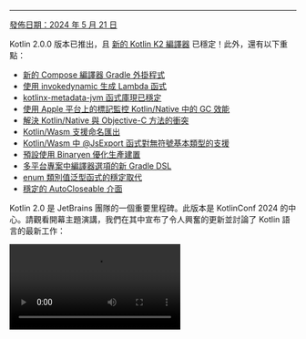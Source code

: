 ---
[//]: # (title: Kotlin 2.0.0 有哪些新功能)

[發佈日期：2024 年 5 月 21 日](releases.md#release-details)

Kotlin 2.0.0 版本已推出，且 [新的 Kotlin K2 編譯器](#kotlin-k2-compiler) 已穩定！此外，還有以下重點：

*   [新的 Compose 編譯器 Gradle 外掛程式](#new-compose-compiler-gradle-plugin)
*   [使用 invokedynamic 生成 Lambda 函式](#generation-of-lambda-functions-using-invokedynamic)
*   [kotlinx-metadata-jvm 函式庫現已穩定](#the-kotlinx-metadata-jvm-library-is-stable)
*   [使用 Apple 平台上的標記監控 Kotlin/Native 中的 GC 效能](#monitoring-gc-performance-with-signposts-on-apple-platforms)
*   [解決 Kotlin/Native 與 Objective-C 方法的衝突](#resolving-conflicts-with-objective-c-methods)
*   [Kotlin/Wasm 支援命名匯出](#support-for-named-export)
*   [Kotlin/Wasm 中 @JsExport 函式對無符號基本類型的支援](#support-for-unsigned-primitive-types-in-functions-with-jsexport)
*   [預設使用 Binaryen 優化生產建置](#optimized-production-builds-by-default-using-binaryen)
*   [多平台專案中編譯器選項的新 Gradle DSL](#new-gradle-dsl-for-compiler-options-in-multiplatform-projects)
*   [enum 類別值泛型函式的穩定取代](#stable-replacement-of-the-enum-class-values-generic-function)
*   [穩定的 AutoCloseable 介面](#stable-autocloseable-interface)

Kotlin 2.0 是 JetBrains 團隊的一個重要里程碑。此版本是 KotlinConf 2024 的中心。請觀看開幕主題演講，我們在其中宣布了令人興奮的更新並討論了 Kotlin 語言的最新工作：

<video src="https://www.youtube.com/v/Ar73Axsz2YA" title="KotlinConf'24 - Keynote"/>

## IDE 支援

支援 Kotlin 2.0.0 的 Kotlin 外掛程式已捆綁在最新的 IntelliJ IDEA 和 Android Studio 中。
您不需要更新 IDE 中的 Kotlin 外掛程式。
您只需在建置指令碼中將 [Kotlin 版本更改](releases.md#update-to-a-new-kotlin-version) 為 Kotlin 2.0.0 即可。

*   有關 IntelliJ IDEA 對 Kotlin K2 編譯器支援的詳細資訊，請參閱 [IDE 支援](#support-in-ides)。
*   有關 IntelliJ IDEA 對 Kotlin 支援的更多詳細資訊，請參閱 [Kotlin 版本](releases.md#ide-support)。

## Kotlin K2 編譯器

K2 編譯器之路漫長，但現在 JetBrains 團隊終於準備好宣布其穩定性。
在 Kotlin 2.0.0 中，新的 Kotlin K2 編譯器預設啟用，並且對於所有目標平台（JVM、Native、Wasm 和 JS）都已 [穩定](components-stability.md)。新的編譯器帶來了主要的效能改進，加速了新語言功能的開發，統一了 Kotlin 支援的所有平台，並為多平台專案提供了更好的架構。

JetBrains 團隊透過成功編譯來自選定使用者和內部專案的 1000 萬行程式碼，確保了新編譯器的品質。18,000 名開發人員參與了穩定化過程，在總計 80,000 個專案中測試了新的 K2 編譯器，並報告了他們發現的任何問題。

為了讓遷移到新編譯器的過程盡可能順暢，我們建立了 [K2 編譯器遷移指南](k2-compiler-migration-guide.md)。
本指南解釋了編譯器的許多優點，強調了您可能會遇到的任何變更，並描述了在必要時如何回溯到舊版本。

在 [部落格文章](https://blog.jetbrains.com/kotlin/2024/04/k2-compiler-performance-benchmarks-and-how-to-measure-them-on-your-projects/) 中，
我們探討了 K2 編譯器在不同專案中的效能。如果您想了解 K2 編譯器的實際效能數據，並找到如何從您自己的專案中收集效能基準測試的說明，請查看該文章。

您還可以觀看 KotlinConf 2024 的這場演講，其中首席語言設計師 Michail Zarečenskij 討論了 Kotlin 和 K2 編譯器中的功能演進：

<video src="https://www.youtube.com/v/tAGJ5zJXJ7w" title="Kotlin Language Features in 2.0 and Beyond"/>

### 當前 K2 編譯器限制

在您的 Gradle 專案中啟用 K2 會帶來某些限制，這些限制可能會影響在以下情況中使用 Gradle 8.3 以下版本的專案：

*   編譯來自 `buildSrc` 的原始碼。
*   編譯包含建置中的 Gradle 外掛程式。
*   如果其他 Gradle 外掛程式在 Gradle 8.3 以下版本的專案中使用，則編譯它們。
*   建置 Gradle 外掛程式依賴項。

如果您遇到上述任何問題，可以採取以下步驟來解決：

*   為 `buildSrc`、任何 Gradle 外掛程式及其依賴項設定語言版本：

    ```kotlin
    kotlin {
        compilerOptions {
            languageVersion.set(org.jetbrains.kotlin.gradle.dsl.KotlinVersion.KOTLIN_1_9)
            apiVersion.set(org.jetbrains.kotlin.gradle.dsl.KotlinVersion.KOTLIN_1_9)
        }
    }
    ```

    > 如果您為特定任務配置語言和 API 版本，這些值將覆寫 `compilerOptions` 擴充設定的值。在這種情況下，語言和 API 版本不應高於 1.9。
    >
    {style="note"}

*   將專案中的 Gradle 版本更新到 8.3 或更高版本。

### 智慧型轉型改進

Kotlin 編譯器可以在特定情況下自動將物件轉型為某種類型，省去了您明確轉型的麻煩。這稱為 [智慧型轉型](typecasts.md#smart-casts)。
Kotlin K2 編譯器現在在比以前更多的場景中執行智慧型轉型。

在 Kotlin 2.0.0 中，我們在以下領域對智慧型轉型進行了改進：

*   [區域變數和更多範圍](#local-variables-and-further-scopes)
*   [使用邏輯 `or` 運算子進行類型檢查](#type-checks-with-logical-or-operator)
*   [內聯函式](#inline-functions)
*   [具函式類型的屬性](#properties-with-function-types)
*   [例外處理](#exception-handling)
*   [遞增和遞減運算子](#increment-and-decrement-operators)

#### 區域變數和更多範圍

以前，如果變數在 `if` 條件中被評估為非 `null`，則該變數將進行智慧型轉型。
有關此變數的資訊將在 `if` 區塊的範圍內進一步共享。

但是，如果您在 `if` 條件 **之外** 宣告變數，則 `if` 條件中將沒有有關該變數的資訊，因此無法進行智慧型轉型。這種行為也出現在 `when` 表達式和 `while` 迴圈中。

從 Kotlin 2.0.0 開始，如果您在使用 `if`、`when` 或 `while` 條件之前宣告變數，那麼編譯器收集到的任何有關該變數的資訊都將在相應的區塊中可用於智慧型轉型。

當您想將布林條件提取到變數中時，這會很有用。然後，您可以為變數賦予有意義的名稱，這將提高您的程式碼可讀性，並使其在程式碼中可以重複使用。例如：

```kotlin
class Cat {
    fun purr() {
        println("Purr purr")
    }
}

fun petAnimal(animal: Any) {
    val isCat = animal is Cat
    if (isCat) {
        // 在 Kotlin 2.0.0 中，編譯器可以存取
        // 有關 isCat 的資訊，因此它知道
        // animal 已智慧型轉型為 Cat 類型。
        // 因此，可以呼叫 purr() 函式。
        // 在 Kotlin 1.9.20 中，編譯器不知道
        // 智慧型轉型，因此呼叫 purr()
        // 函式會觸發錯誤。
        animal.purr()
    }
}

fun main() {
    val kitty = Cat()
    petAnimal(kitty)
    // Purr purr
}
```
{kotlin-runnable="true" kotlin-min-compiler-version="2.0" id="kotlin-smart-casts-k2-local-variables" validate="false"}

#### 使用邏輯或運算子進行類型檢查

在 Kotlin 2.0.0 中，如果您將物件的類型檢查與 `or` 運算子 (`||`) 結合使用，則會智慧型轉型為它們最接近的共同超類型。在此變更之前，智慧型轉型始終會轉型為 `Any` 類型。

在這種情況下，您仍然必須在之後手動檢查物件類型，才能存取其任何屬性或呼叫其函式。例如：

```kotlin
interface Status {
    fun signal() {}
}

interface Ok : Status
interface Postponed : Status
interface Declined : Status

fun signalCheck(signalStatus: Any) {
    if (signalStatus is Postponed || signalStatus is Declined) {
        // signalStatus 被智慧型轉型為共同超類型 Status
        signalStatus.signal()
        // 在 Kotlin 2.0.0 之前，signalStatus 被智慧型轉型
        // 為 Any 類型，因此呼叫 signal() 函式會觸發
        // 未解析的引用錯誤。signal() 函式只能在
        // 另一個類型檢查後成功呼叫：

        // check(signalStatus is Status)
        // signalStatus.signal()
    }
}
```

> 共同超類型是聯集類型（[Union types](https://en.wikipedia.org/wiki/Union_type)）的 **近似值**。Kotlin 不支援聯集類型。
>
{style="note"}

#### 內聯函式

在 Kotlin 2.0.0 中，K2 編譯器對內聯函式的處理方式有所不同，
使其能夠結合其他編譯器分析來判斷智慧型轉型是否安全。

具體來說，內聯函式現在被視為具有隱式 [`callsInPlace`](https://kotlinlang.org/api/latest/jvm/stdlib/kotlin.contracts/-contract-builder/calls-in-place.html)
契約。這表示傳遞給內聯函式的任何 Lambda 函式都會在原地呼叫。由於 Lambda 函式在原地呼叫，編譯器知道 Lambda 函式不會洩漏其函式主體中包含的任何變數的引用。

編譯器將此知識與其他編譯器分析結合使用，以決定智慧型轉型任何捕獲的變數是否安全。例如：

```kotlin
interface Processor {
    fun process()
}

inline fun inlineAction(f: () -> Unit) = f()

fun nextProcessor(): Processor? = null

fun runProcessor(): Processor? {
    var processor: Processor? = null
    inlineAction {
        // 在 Kotlin 2.0.0 中，編譯器知道 processor
        // 是一個區域變數，inlineAction() 是一個內聯函式，因此
        // processor 的引用不會被洩漏。因此，智慧型轉型
        // processor 是安全的。

        // 如果 processor 不為 null，則 processor 會被智慧型轉型
        if (processor != null) {
            // 編譯器知道 processor 不為 null，因此不需要安全呼叫
            processor.process()

            // 在 Kotlin 1.9.20 中，您必須執行安全呼叫：
            // processor?.process()
        }

        processor = nextProcessor()
    }

    return processor
}
```

#### 具函式類型的屬性

在舊版 Kotlin 中，存在一個錯誤，導致具函式類型的類別屬性無法進行智慧型轉型。
我們已在 Kotlin 2.0.0 和 K2 編譯器中修復了此行為。例如：

```kotlin
class Holder(val provider: (() -> Unit)?) {
    fun process() {
        // 在 Kotlin 2.0.0 中，如果 provider 不為 null，則
        // provider 會進行智慧型轉型
        if (provider != null) {
            // 編譯器知道 provider 不為 null
            provider()

            // 在 1.9.20 中，編譯器不知道 provider 不為
            // null，因此它會觸發錯誤：
            // Reference has a nullable type '(() -> Unit)?', use explicit '?.invoke()' to make a function-like call instead
        }
    }
}
```

此變更也適用於您重載 `invoke` 運算子的情況。例如：

```kotlin
interface Provider {
    operator fun invoke()
}

interface Processor : () -> String

class Holder(val provider: Provider?, val processor: Processor?) {
    fun process() {
        if (provider != null) {
            provider()
            // 在 1.9.20 中，編譯器會觸發錯誤：
            // Reference has a nullable type 'Provider?' use explicit '?.invoke()' to make a function-like call instead
        }
    }
}
```

#### 例外處理

在 Kotlin 2.0.0 中，我們改進了例外處理，以便智慧型轉型資訊可以傳遞給 `catch`
和 `finally` 區塊。此變更使您的程式碼更安全，因為編譯器會追蹤您的物件是否為可空類型。例如：

```kotlin
//sampleStart
fun testString() {
    var stringInput: String? = null
    // stringInput 被智慧型轉型為 String 類型
    stringInput = ""
    try {
        // 編譯器知道 stringInput 不為 null
        println(stringInput.length)
        // 0

        // 編譯器拒絕了 stringInput 之前的智慧型轉型資訊。
        // 現在 stringInput 的類型為 String?。
        stringInput = null

        // 觸發例外
        if (2 > 1) throw Exception()
        stringInput = ""
    } catch (exception: Exception) {
        // 在 Kotlin 2.0.0 中，編譯器知道 stringInput
        // 可以為 null，因此 stringInput 保持可空。
        println(stringInput?.length)
        // null

        // 在 Kotlin 1.9.20 中，編譯器說不需要安全呼叫，
        // 但這是不正確的。
    }
}

//sampleEnd
fun main() {
    testString()
}
```
{kotlin-runnable="true" kotlin-min-compiler-version="2.0" id="kotlin-smart-casts-k2-exception-handling"}

#### 遞增和遞減運算子

在 Kotlin 2.0.0 之前，編譯器不了解物件類型在使用遞增或遞減運算子後可能會改變。由於編譯器無法準確追蹤物件類型，您的程式碼可能導致未解析的引用錯誤。在 Kotlin 2.0.0 中，此問題已解決：

```kotlin
interface Rho {
    operator fun inc(): Sigma = TODO()
}

interface Sigma : Rho {
    fun sigma() = Unit
}

interface Tau {
    fun tau() = Unit
}

fun main(input: Rho) {
    var unknownObject: Rho = input

    // 檢查 unknownObject 是否繼承自 Tau 介面
    // 注意，unknownObject 可能同時繼承自 Rho 和 Tau 介面。
    if (unknownObject is Tau) {

        // 使用來自 Rho 介面的重載 inc() 運算子。
        // 在 Kotlin 2.0.0 中，unknownObject 的類型被智慧型轉型為
        // Sigma。
        ++unknownObject

        // 在 Kotlin 2.0.0 中，編譯器知道 unknownObject 的類型是
        // Sigma，因此 sigma() 函式可以成功呼叫。
        unknownObject.sigma()

        // 在 Kotlin 1.9.20 中，inc() 被呼叫時編譯器不會執行智慧型轉型，
        // 因此編譯器仍然認為 unknownObject 的類型是 Tau。
        // 呼叫 sigma() 函式會拋出編譯時錯誤。

        // 在 Kotlin 2.0.0 中，編譯器知道 unknownObject 的類型是
        // Sigma，因此呼叫 tau() 函式會拋出編譯時錯誤。
        unknownObject.tau()
        // Unresolved reference 'tau'

        // 在 Kotlin 1.9.20 中，由於編譯器錯誤地認為
        // unknownObject 的類型是 Tau，tau() 函式可以被呼叫，
        // 但會拋出 ClassCastException。
    }
}
```
{kotlin-runnable="true" kotlin-min-compiler-version="2.0" id="kotlin-smart-casts-k2-increment-decrement-operators" validate="false"}

### Kotlin 多平台改進

在 Kotlin 2.0.0 中，我們在 K2 編譯器中對 Kotlin 多平台進行了以下改進：

*   [編譯期間共同和平台原始碼的分離](#separation-of-common-and-platform-sources-during-compilation)
*   [期望和實際宣告的不同可見性級別](#different-visibility-levels-of-expected-and-actual-declarations)

#### 編譯期間共同和平台原始碼的分離

以前，Kotlin 編譯器的設計使其無法在編譯時將共同原始碼集和平台原始碼集分離。因此，共同程式碼可以存取平台程式碼，這導致了平台之間的行為差異。此外，一些編譯器設定和來自共同程式碼的依賴項過去會洩漏到平台程式碼中。

在 Kotlin 2.0.0 中，我們在新的 Kotlin K2 編譯器實作中重新設計了編譯方案，以確保共同原始碼集和平台原始碼集之間嚴格分離。當您使用 [期望和實際函式](https://www.jetbrains.com/help/kotlin-multiplatform-dev/multiplatform-expect-actual.html#expected-and-actual-functions) 時，此變更最為顯著。以前，在您的共同程式碼中呼叫函式可能會解析為平台程式碼中的函式。例如：

<table>
   <tr>
       <td>共同程式碼</td>
       <td>平台程式碼</td>
   </tr>
   <tr>
<td>

```kotlin
fun foo(x: Any) = println("common foo")

fun exampleFunction() {
    foo(42)
}
```

</td>
<td>

```kotlin
// JVM
fun foo(x: Int) = println("platform foo")

// JavaScript
// JavaScript 平台沒有 foo() 函式重載
```

</td>
</tr>
</table>

在此範例中，共同程式碼的行為因其運行的平台而異：

*   在 JVM 平台，在共同程式碼中呼叫 `foo()` 函式會導致平台程式碼中的 `foo()` 函式被呼叫為 `platform foo`。
*   在 JavaScript 平台，在共同程式碼中呼叫 `foo()` 函式會導致共同程式碼中的 `foo()` 函式被呼叫為 `common foo`，因為平台程式碼中沒有此類函式可用。

在 Kotlin 2.0.0 中，共同程式碼無法存取平台程式碼，因此兩個平台都成功將 `foo()` 函式解析為共同程式碼中的 `foo()` 函式：`common foo`。

除了提高跨平台行為的一致性之外，我們還努力修復了 IntelliJ IDEA 或 Android Studio 與編譯器之間行為衝突的情況。例如，當您使用 [期望和實際類別](https://www.jetbrains.com/help/kotlin-multiplatform-dev/multiplatform-expect-actual.html#expected-and-actual-classes) 時，會發生以下情況：

<table>
   <tr>
       <td>共同程式碼</td>
       <td>平台程式碼</td>
   </tr>
   <tr>
<td>

```kotlin
expect class Identity {
    fun confirmIdentity(): String
}

fun common() {
    // 2.0.0 之前，
    // 它會觸發僅限 IDE 的錯誤
    Identity().confirmIdentity()
    // RESOLUTION_TO_CLASSIFIER : Expected class
    // Identity has no default constructor.
}
```

</td>
<td>

```kotlin
actual class Identity {
    actual fun confirmIdentity() = "expect class fun: jvm"
}
```

</td>
</tr>
</table>

在此範例中，期望類別 `Identity` 沒有預設建構子，因此無法在共同程式碼中成功呼叫。
以前，錯誤只由 IDE 報告，但程式碼在 JVM 上仍然成功編譯。然而，現在編譯器正確地報告了錯誤：

```none
Expected class 'expect class Identity : Any' does not have default constructor
```

##### 何時解析行為不變

我們仍在遷移到新的編譯方案，因此當您呼叫不在相同原始碼集內的函式時，解析行為仍然相同。您主要會在共同程式碼中使用多平台函式庫的重載時注意到此差異。

假設您有一個函式庫，它有兩個 `whichFun()` 函式，具有不同的簽名：

```kotlin
// 範例函式庫

// MODULE: common
fun whichFun(x: Any) = println("common function")

// MODULE: JVM
fun whichFun(x: Int) = println("platform function")
```

如果您在共同程式碼中呼叫 `whichFun()` 函式，則會解析函式庫中具有最相關引數類型的函式：

```kotlin
// 使用 JVM 目標的範例函式庫的專案

// MODULE: common
fun main() {
    whichFun(2)
    // platform function
}
```

相比之下，如果您在相同原始碼集中宣告 `whichFun()` 的重載，則會解析共同程式碼中的函式，因為您的程式碼無法存取平台特定版本：

```kotlin
// 未使用範例函式庫

// MODULE: common
fun whichFun(x: Any) = println("common function")

fun main() {
    whichFun(2)
    // common function
}

// MODULE: JVM
fun whichFun(x: Int) = println("platform function")
```

與多平台函式庫類似，由於 `commonTest` 模組位於單獨的原始碼集，它仍然可以存取平台特定程式碼。因此，`commonTest` 模組中函式呼叫的解析表現出與舊編譯方案相同的行為。

將來，這些剩餘的案例將與新的編譯方案更加一致。

#### 期望和實際宣告的不同可見性級別

在 Kotlin 2.0.0 之前，如果您在 Kotlin 多平台專案中使用 [期望和實際宣告](https://www.jetbrains.com/help/kotlin-multiplatform-dev/multiplatform-expect-actual.html)，它們必須具有相同的 [可見性級別](visibility-modifiers.md)。
Kotlin 2.0.0 現在也支援不同的可見性級別，但 **僅限於** 實際宣告比期望宣告 _更寬鬆_ 的情況。例如：

```kotlin
expect internal class Attribute // 可見性為 internal
actual class Attribute          // 可見性預設為 public，
                                // 這更寬鬆
```

同樣，如果您在實際宣告中使用 [類型別名](type-aliases.md)，則 **基礎類型** 的可見性應與期望宣告相同或更寬鬆。例如：

```kotlin
expect internal class Attribute                 // 可見性為 internal
internal actual typealias Attribute = Expanded

class Expanded                                  // 可見性預設為 public，
                                                // 這更寬鬆
```

### 編譯器外掛程式支援

目前，Kotlin K2 編譯器支援以下 Kotlin 編譯器外掛程式：

*   [`all-open`](all-open-plugin.md)
*   [AtomicFU](https://github.com/Kotlin/kotlinx-atomicfu)
*   [`jvm-abi-gen`](https://github.com/JetBrains/kotlin/tree/master/plugins/jvm-abi-gen)
*   [`js-plain-objects`](https://github.com/JetBrains/kotlin/tree/master/plugins/js-plain-objects)
*   [kapt](whatsnew1920.md#preview-kapt-compiler-plugin-with-k2)
*   [Lombok](lombok.md)
*   [`no-arg`](no-arg-plugin.md)
*   [Parcelize](https://plugins.gradle.org/plugin/org.jetbrains.kotlin.plugin.parcelize)
*   [SAM with receiver](sam-with-receiver-plugin.md)
*   [serialization](serialization.md)
*   [Power-assert](power-assert.md)

此外，Kotlin K2 編譯器還支援：

*   [Jetpack Compose](https://developer.android.com/jetpack/compose) 編譯器外掛程式 2.0.0，該外掛程式已 [移入 Kotlin 儲存庫](https://android-developers.googleblog.com/2024/04/jetpack-compose-compiler-moving-to-kotlin-repository.html)。
*   [Kotlin Symbol Processing (KSP) 外掛程式](ksp-overview.md) 自 [KSP2](https://android-developers.googleblog.com/2023/12/ksp2-preview-kotlin-k2-standalone.html) 起。

> 如果您使用任何額外的編譯器外掛程式，請檢查其文件以確定它們是否與 K2 相容。
>
{style="tip"}

### 實驗性 Kotlin Power-assert 編譯器外掛程式

> Kotlin Power-assert 外掛程式是 [實驗性](components-stability.md#stability-levels-explained) 功能。
> 它可能隨時更改。
>
{style="warning"}

Kotlin 2.0.0 引入了一個實驗性 Power-assert 編譯器外掛程式。此外掛程式透過在失敗訊息中包含上下文資訊來改善測試編寫體驗，從而使除錯更容易、更有效率。

開發人員通常需要使用複雜的斷言函式庫來編寫有效的測試。Power-assert 外掛程式透過自動生成包含斷言表達式中間值的失敗訊息來簡化此過程。這有助於開發人員快速了解測試失敗的原因。

當測試中的斷言失敗時，改進的錯誤訊息會顯示斷言中所有變數和子表達式的值，從而清楚地表明是條件的哪一部分導致了失敗。這對於檢查多個條件的複雜斷言特別有用。

要在您的專案中啟用此外掛程式，請在您的 `build.gradle(.kts)` 檔案中配置它：

<tabs group="build-script">
<tab title="Kotlin" group-key="kotlin">

```kotlin
plugins {
    kotlin("multiplatform") version "2.0.0"
    kotlin("plugin.power-assert") version "2.0.0"
}

powerAssert {
    functions = listOf("kotlin.assert", "kotlin.test.assertTrue")
}
```

</tab>
<tab title="Groovy" group-key="groovy">

```groovy
plugins {
    id 'org.jetbrains.kotlin.multiplatform' version '2.0.0'
    id 'org.jetbrains.kotlin.plugin.power-assert' version '2.0.0'
}

powerAssert {
    functions = ["kotlin.assert", "kotlin.test.assertTrue"]
}
```

</tab>
</tabs>

在 [文件](power-assert.md) 中了解有關 Kotlin Power-assert 外掛程式的更多資訊。

### 如何啟用 Kotlin K2 編譯器

從 Kotlin 2.0.0 開始，Kotlin K2 編譯器預設啟用。無需額外操作。

### 在 Kotlin Playground 中試用 Kotlin K2 編譯器

Kotlin Playground 支援 2.0.0 版本。 [查看！](https://pl.kotl.in/czuoQprce)

### IDE 支援

預設情況下，IntelliJ IDEA 和 Android Studio 仍然使用以前的編譯器進行程式碼分析、程式碼補齊、語法高亮和其他 IDE 相關功能。要在您的 IDE 中獲得完整的 Kotlin 2.0 體驗，請啟用 K2 模式。

在您的 IDE 中，前往 **設定** | **語言與框架** | **Kotlin**，然後選擇 **啟用 K2 模式** 選項。
IDE 將使用其 K2 模式分析您的程式碼。

![啟用 K2 模式](k2-mode.png){width=200}

啟用 K2 模式後，由於編譯器行為的變更，您可能會注意到 IDE 分析的差異。在我們的 [遷移指南](k2-compiler-migration-guide.md) 中了解新 K2 編譯器與舊編譯器的差異。

*   在 [我們的部落格](https://blog.jetbrains.com/idea/2024/11/k2-mode-becomes-stable/) 中了解有關 K2 模式的更多資訊。
*   我們正在積極收集有關 K2 模式的回饋，因此請在我們的 [公開 Slack 頻道](https://kotlinlang.slack.com/archives/C0B8H786P) 中分享您的想法。

### 留下您對新 K2 編譯器的回饋

我們將不勝感激您提供的任何回饋！

*   在我們的 [問題追蹤器](https://kotl.in/issue) 中報告您在使用新 K2 編譯器時遇到的任何問題。
*   [啟用「發送使用情況統計」選項](https://www.jetbrains.com/help/idea/settings-usage-statistics.html) 以允許 JetBrains 收集有關 K2 使用情況的匿名數據。

## Kotlin/JVM

從 2.0.0 版本開始，編譯器可以生成包含 Java 22 位元碼的類別。
此版本還帶來以下變更：

*   [使用 invokedynamic 生成 Lambda 函式](#generation-of-lambda-functions-using-invokedynamic)
*   [kotlinx-metadata-jvm 函式庫現已穩定](#the-kotlinx-metadata-jvm-library-is-stable)

### 使用 invokedynamic 生成 Lambda 函式

Kotlin 2.0.0 引入了一種使用 `invokedynamic` 生成 Lambda 函式的新預設方法。此變更與傳統的匿名類別生成相比，減少了應用程式的二進位檔案大小。

從第一個版本開始，Kotlin 就將 Lambda 生成為匿名類別。然而，從 [Kotlin 1.5.0](whatsnew15.md#lambdas-via-invokedynamic) 開始，
`invokedynamic` 生成的選項已可透過使用 `-Xlambdas=indy` 編譯器選項提供。在 Kotlin
2.0.0 中，`invokedynamic` 已成為 Lambda 生成的預設方法。此方法產生更輕量級的二進位檔案，並使 Kotlin 與 JVM 優化保持一致，確保應用程式受益於 JVM 效能的持續和未來改進。

目前，與普通 Lambda 編譯相比，它有三個限制：

*   編譯成 `invokedynamic` 的 Lambda 不可序列化。
*   實驗性 [`reflect()`](https://kotlinlang.org/api/latest/jvm/stdlib/kotlin.reflect.jvm/reflect.html) API 不支援由 `invokedynamic` 生成的 Lambda。
*   在此類 Lambda 上呼叫 `.toString()` 會產生可讀性較差的字串表示：

```kotlin
fun main() {
    println({})

    // 使用 Kotlin 1.9.24 和反射，返回
    // () -> kotlin.Unit
    
    // 使用 Kotlin 2.0.0，返回
    // FileKt$Lambda$13/0x00007f88a0004608@506e1b77
}
```

為了保留生成 Lambda 函式的傳統行為，您可以：

*   使用 `@JvmSerializableLambda` 標註特定 Lambda。
*   使用編譯器選項 `-Xlambdas=class` 以使用傳統方法在模組中生成所有 Lambda。

### kotlinx-metadata-jvm 函式庫已穩定

在 Kotlin 2.0.0 中，`kotlinx-metadata-jvm` 函式庫已變得 [穩定](components-stability.md#stability-levels-explained)。現在該函式庫已更改為 `kotlin` 套件和座標，您可以將其找到為 `kotlin-metadata-jvm` (沒有「x」)。

以前，`kotlinx-metadata-jvm` 函式庫有自己的發佈方案和版本。現在，我們將作為 Kotlin 發佈週期的一部分建置和發佈 `kotlin-metadata-jvm` 更新，並與 Kotlin 標準函式庫具有相同的向後相容性保證。

`kotlin-metadata-jvm` 函式庫提供一個 API，用於讀取和修改由 Kotlin/JVM 編譯器生成的二進位檔案的中繼資料。

<!-- Learn more about the `kotlinx-metadata-jvm` library in the [documentation](kotlin-metadata-jvm.md). -->

## Kotlin/Native

此版本帶來以下變更：

*   [使用標記監控 GC 效能](#monitoring-gc-performance-with-signposts-on-apple-platforms)
*   [解決與 Objective-C 方法的衝突](#resolving-conflicts-with-objective-c-methods)
*   [Kotlin/Native 中編譯器引數的日誌級別已更改](#changed-log-level-for-compiler-arguments)
*   [明確新增標準函式庫和平台依賴項至 Kotlin/Native](#explicitly-added-standard-library-and-platform-dependencies-to-kotlin-native)
*   [Gradle 配置快取中的任務錯誤](#tasks-error-in-gradle-configuration-cache)

### 使用 Apple 平台上的標記監控 GC 效能

以前，只能透過查看日誌來監控 Kotlin/Native 的垃圾收集器 (GC) 效能。然而，這些日誌並未與 Xcode Instruments 整合，Xcode Instruments 是用於調查 iOS 應用程式效能問題的常用工具包。

自 Kotlin 2.0.0 起，GC 會使用 Instruments 中可用的標記報告暫停。標記允許在您的應用程式內進行自訂日誌記錄，因此現在，在除錯 iOS 應用程式效能時，您可以檢查 GC 暫停是否與應用程式凍結相對應。

在 [文件](native-memory-manager.md#monitor-gc-performance) 中了解有關 GC 效能分析的更多資訊。

### 解決與 Objective-C 方法的衝突

Objective-C 方法可以有不同的名稱，但參數的數量和類型相同。例如，
[`locationManager:didEnterRegion:`](https://developer.apple.com/documentation/corelocation/cllocationmanagerdelegate/1423560-locationmanager?language=objc)
和 [`locationManager:didExitRegion:`](https://developer.apple.com/documentation/corelocation/cllocationmanagerdelegate/1423630-locationmanager?language=objc)。
在 Kotlin 中，這些方法具有相同的簽名，因此嘗試使用它們會觸發衝突的重載錯誤。

以前，您必須手動抑制衝突的重載以避免此編譯錯誤。為了改進 Kotlin 與 Objective-C 的互通性，Kotlin 2.0.0 引入了新的 `@ObjCSignatureOverride` 註解。

此註解指示 Kotlin 編譯器忽略衝突的重載，以防多個具有相同引數類型但引數名稱不同的函式從 Objective-C 類別繼承而來。

應用此註解也比一般錯誤抑制更安全。此註解只能用於覆寫 Objective-C 方法的情況，這些方法已受支援並經過測試，而一般抑制可能會隱藏重要錯誤並導致程式碼悄然損壞。

### Kotlin/Native 中編譯器引數的日誌級別已更改

在此版本中，Kotlin/Native Gradle 任務（例如 `compile`、`link` 和 `cinterop`）中編譯器引數的日誌級別已從 `info` 更改為 `debug`。

預設值為 `debug`，日誌級別與其他 Gradle 編譯任務一致，並提供詳細的除錯資訊，包括所有編譯器引數。

### 明確新增標準函式庫和平台依賴項至 Kotlin/Native

以前，Kotlin/Native 編譯器會隱式解析標準函式庫和平台依賴項，這導致 Kotlin Gradle 外掛程式在 Kotlin 目標之間的工作方式不一致。

現在，每個 Kotlin/Native Gradle 編譯都透過 `compileDependencyFiles` [編譯參數](https://www.jetbrains.com/help/kotlin-multiplatform-dev/multiplatform-dsl-reference.html#compilation-parameters)
明確地將標準函式庫和平台依賴項包含在其編譯時函式庫路徑中。

### Gradle 配置快取中的任務錯誤

從 Kotlin 2.0.0 開始，您可能會遇到配置快取錯誤，訊息指示：
`invocation of Task.project at execution time is unsupported`。

此錯誤出現在 `NativeDistributionCommonizerTask` 和 `KotlinNativeCompile` 等任務中。

然而，這是一個誤報錯誤。根本問題是存在與 Gradle 配置快取不相容的任務，例如 `publish*` 任務。

這種差異可能不會立即顯現，因為錯誤訊息暗示了不同的根本原因。

由於錯誤報告中沒有明確說明精確原因，[Gradle 團隊已經在解決該問題以修復報告](https://github.com/gradle/gradle/issues/21290)。

## Kotlin/Wasm

Kotlin 2.0.0 提高了與 JavaScript 的效能和互通性：

*   [預設使用 Binaryen 優化生產建置](#optimized-production-builds-by-default-using-binaryen)
*   [支援命名匯出](#support-for-named-export)
*   [@JsExport 函式中對無符號基本類型的支援](#support-for-unsigned-primitive-types-in-functions-with-jsexport)
*   [Kotlin/Wasm 中 TypeScript 宣告檔案的生成](#generation-of-typescript-declaration-files-in-kotlin-wasm)
*   [支援捕獲 JavaScript 例外](#support-for-catching-javascript-exceptions)
*   [新的例外處理提案現已作為選項支援](#new-exception-handling-proposal-is-now-supported-as-an-option)
*   [`withWasm()` 函式已分為 JS 和 WASI 變體](#the-withwasm-function-is-split-into-js-and-wasi-variants)

### 預設使用 Binaryen 優化生產建置

Kotlin/Wasm 工具鏈現在在生產編譯期間對所有專案應用 [Binaryen](https://github.com/WebAssembly/binaryen) 工具，
而不是以前的手動設定方法。根據我們的估計，它應該可以提高專案的執行時效能並減小二進位檔案大小。

> 此變更僅影響生產編譯。開發編譯流程保持不變。
>
{style="note"}

### 支援命名匯出

以前，所有從 Kotlin/Wasm 匯出的宣告都使用預設匯出匯入到 JavaScript 中：

```javascript
//JavaScript:
import Module from "./index.mjs"

Module.add()
```

現在，您可以按名稱匯入每個標註有 `@JsExport` 的 Kotlin 宣告：

```kotlin
// Kotlin:
@JsExport
fun add(a: Int, b: Int) = a + b
```

```javascript
//JavaScript:
import { add } from "./index.mjs"
```

命名匯出使 Kotlin 和 JavaScript 模組之間共用程式碼變得更容易。它們提高了可讀性，並有助於管理模組之間的依賴項。

### @JsExport 函式中對無符號基本類型的支援

從 Kotlin 2.0.0 開始，您可以在外部宣告和帶有 `@JsExport` 註解的函式內部使用 [無符號基本類型](unsigned-integer-types.md)，這使得 Kotlin/Wasm 函式在 JavaScript 程式碼中可用。

這有助於緩解以前的限制，即阻止 [無符號基本類型](unsigned-integer-types.md) 直接在匯出和外部宣告中使用。現在您可以匯出帶有無符號基本類型作為返回或參數類型的函式，並使用返回或使用無符號基本類型的外部宣告。

有關 Kotlin/Wasm 與 JavaScript 互通性的更多資訊，請參閱 [文件](wasm-js-interop.md#use-javascript-code-in-kotlin)。

### Kotlin/Wasm 中 TypeScript 宣告檔案的生成

> 在 Kotlin/Wasm 中生成 TypeScript 宣告檔案是 [實驗性](components-stability.md#stability-levels-explained) 功能。
> 它可能隨時刪除或更改。
>
{style="warning"}

在 Kotlin 2.0.0 中，Kotlin/Wasm 編譯器現在能夠從您的 Kotlin 程式碼中的任何 `@JsExport` 宣告生成 TypeScript 定義。這些定義可用於 IDE 和 JavaScript 工具，以提供程式碼自動補齊、協助類型檢查，並使在 JavaScript 中包含 Kotlin 程式碼更容易。

Kotlin/Wasm 編譯器會收集任何標註有 `@JsExport` 的 [頂層函式](wasm-js-interop.md#functions-with-the-jsexport-annotation)，並自動在 `.d.ts` 檔案中生成 TypeScript 定義。

要生成 TypeScript 定義，在您的 `build.gradle(.kts)` 檔案中的 `wasmJs {}` 區塊中，添加 `generateTypeScriptDefinitions()` 函式：

```kotlin
kotlin {
    wasmJs {
        binaries.executable()
        browser {
        }
        generateTypeScriptDefinitions()
    }
}
```

### 支援捕獲 JavaScript 例外

以前，Kotlin/Wasm 程式碼無法捕獲 JavaScript 例外，這使得難以處理源自程式 JavaScript 端的錯誤。

在 Kotlin 2.0.0 中，我們實作了在 Kotlin/Wasm 中捕獲 JavaScript 例外的支援。此實作允許您使用 `try-catch` 區塊，以及 `Throwable` 或 `JsException` 等特定類型，以正確處理這些錯誤。

此外，`finally` 區塊（無論是否拋出例外都可幫助執行程式碼）也能正常工作。雖然我們引入了捕獲 JavaScript 例外的支援，但當 JavaScript 例外（例如呼叫堆疊）發生時，不提供額外資訊。然而，[我們正在開發這些實作](https://youtrack.jetbrains.com/issue/KT-68185/WasmJs-Attach-js-exception-object-to-JsException)。

### 新的例外處理提案現已作為選項支援

在此版本中，我們引入了在 Kotlin/Wasm 中對 WebAssembly [例外處理提案](https://github.com/WebAssembly/exception-handling/blob/main/proposals/exception-handling/Exceptions.md) 新版本的支援。

此更新確保新提案符合 Kotlin 要求，使得 Kotlin/Wasm 可以在僅支援最新版本提案的虛擬機器上使用。

透過使用 `-Xwasm-use-new-exception-proposal` 編譯器選項來啟動新的例外處理提案，該選項預設是關閉的。

### `withWasm()` 函式已分為 JS 和 WASI 變體

`withWasm()` 函式以前用於為階層模板提供 Wasm 目標，現已棄用，取而代之的是專門的 `withWasmJs()` 和 `withWasmWasi()` 函式。

現在您可以在樹狀定義中將 WASI 和 JS 目標分離到不同的組中。

## Kotlin/JS

除了其他變更之外，此版本還為 Kotlin 帶來了現代 JS 編譯，支援 ES2015 標準的更多功能：

*   [新編譯目標](#new-compilation-target)
*   [Suspend 函式作為 ES2015 產生器](#suspend-functions-as-es2015-generators)
*   [將引數傳遞給 main 函式](#passing-arguments-to-the-main-function)
*   [Kotlin/JS 專案的按檔案編譯](#per-file-compilation-for-kotlin-js-projects)
*   [改進的集合互通性](#improved-collection-interoperability)
*   [支援 createInstance()](#support-for-createinstance)
*   [支援類型安全的普通 JavaScript 物件](#support-for-type-safe-plain-javascript-objects)
*   [支援 npm 套件管理員](#support-for-npm-package-manager)
*   [編譯任務的變更](#changes-to-compilation-tasks)
*   [停止傳統 Kotlin/JS JAR Artifact](#discontinuing-legacy-kotlin-js-jar-artifacts)

### 新編譯目標

在 Kotlin 2.0.0 中，我們為 Kotlin/JS 添加了一個新的編譯目標 `es2015`。這是一種讓您一次啟用 Kotlin 中所有支援的 ES2015 功能的新方式。

您可以在 `build.gradle(.kts)` 檔案中這樣設定它：

```kotlin
kotlin {
    js {
        compilerOptions {
            target.set("es2015")
        }
    }
}
```

新目標會自動開啟 [ES 類別和模組](whatsnew19.md#experimental-support-for-es2015-classes-and-modules)
以及新支援的 [ES 產生器](#suspend-functions-as-es2015-generators)。

### Suspend 函式作為 ES2015 產生器

此版本引入了 [實驗性](components-stability.md#stability-levels-explained) 支援 ES2015 產生器，用於編譯 [Suspend 函式](composing-suspending-functions.md)。

使用產生器而非狀態機應能改善專案的最終程式碼包大小。例如，JetBrains 團隊透過使用 ES2015 產生器，成功將其 Space 專案的程式碼包大小減少了 20%。

[在官方文件](https://262.ecma-international.org/6.0/) 中了解有關 ES2015 (ECMAScript 2015, ES6) 的更多資訊。

### 將引數傳遞給 main 函式

從 Kotlin 2.0.0 開始，您可以為 `main()` 函式指定 `args` 的來源。此功能使得處理命令列和傳遞引數變得更容易。

為此，請定義 `js {}` 區塊，其中包含新的 `passAsArgumentToMainFunction()` 函式，該函式返回一個字串陣列：

```kotlin
kotlin {
    js {
        binary.executable()
        passAsArgumentToMainFunction("Deno.args")
    }
}
```

該函式在執行時執行。它接受 JavaScript 表達式並將其用作 `args: Array<String>` 引數，而不是 `main()` 函式呼叫。

此外，如果您使用 Node.js 執行時，您可以利用一個特殊別名。它允許您一次將 `process.argv` 傳遞給 `args` 參數，而不是每次都手動添加：

```kotlin
kotlin {
    js {
        binary.executable()
        nodejs {
            passProcessArgvToMainFunction()
        }
    }
}
```

### Kotlin/JS 專案的按檔案編譯

Kotlin 2.0.0 引入了 Kotlin/JS 專案輸出的一個新粒度選項。您現在可以設定按檔案編譯，為每個 Kotlin 檔案生成一個 JavaScript 檔案。這有助於顯著優化最終程式碼包的大小並改善程式的載入時間。

以前，只有兩個輸出選項。Kotlin/JS 編譯器可以為整個專案生成一個單一的 `.js` 檔案。然而，這個檔案可能太大且不便使用。每當您想要使用專案中的函式時，您都必須將整個 JavaScript 檔案作為依賴項包含進來。或者，您可以配置為每個專案模組編譯一個單獨的 `.js` 檔案。這仍然是預設選項。

由於模組檔案也可能太大，在 Kotlin 2.0.0 中，我們添加了更細粒度的輸出，為每個 Kotlin 檔案生成一個（如果檔案包含匯出宣告則為兩個）JavaScript 檔案。要啟用按檔案編譯模式：

1.  將 [`useEsModules()`](whatsnew19.md#experimental-support-for-es2015-classes-and-modules) 函式添加到您的建置檔案中以支援 ECMAScript 模組：

    ```kotlin
    // build.gradle.kts
    kotlin {
        js(IR) {
            useEsModules() // 啟用 ES2015 模組
            browser()
        }
    }
    ```

    您也可以使用新的 `es2015` [編譯目標](#new-compilation-target) 來實現。

2.  應用 `-Xir-per-file` 編譯器選項或更新您的 `gradle.properties` 檔案：

    ```none
    # gradle.properties
    kotlin.js.ir.output.granularity=per-file // `per-module` 是預設值
    ```

### 改進的集合互通性

從 Kotlin 2.0.0 開始，可以將簽名中包含 Kotlin 集合類型的宣告匯出到 JavaScript（和 TypeScript）。這適用於 `Set`、`Map` 和 `List` 集合類型及其可變對應項。

要在 JavaScript 中使用 Kotlin 集合，請先使用 [`@JsExport`](https://kotlinlang.org/api/latest/jvm/stdlib/kotlin.js/-js-export/) 註解標記必要的宣告：

```kotlin
// Kotlin
@JsExport
data class User(
    val name: String,
    val friends: List<User> = emptyList()
)

@JsExport
val me = User(
    name = "Me",
    friends = listOf(User(name = "Kodee"))
)
```

然後，您可以將它們作為常規 JavaScript 陣列從 JavaScript 中使用：

```javascript
// JavaScript
import { User, me, KtList } from "my-module"

const allMyFriendNames = me.friends
    .asJsReadonlyArrayView()
    .map(x => x.name) // ['Kodee']
```

> 不幸的是，從 JavaScript 建立 Kotlin 集合仍然不可用。我們計畫在 Kotlin 2.0.20 中添加此功能。
>
{style="note"}

### 支援 createInstance()

從 Kotlin 2.0.0 開始，您可以從 Kotlin/JS 目標使用 [`createInstance()`](https://kotlinlang.org/api/latest/jvm/stdlib/kotlin.reflect.full/create-instance.html) 函式。以前，它僅在 JVM 上可用。

這個來自 [KClass](https://kotlinlang.org/api/latest/jvm/stdlib/kotlin.reflect/-k-class/) 介面的函式會建立指定類別的新實例，這對於獲取 Kotlin 類別的執行時引用非常有用。

### 支援類型安全的普通 JavaScript 物件

> `js-plain-objects` 外掛程式是 [實驗性](components-stability.md#stability-levels-explained) 功能。
> 它可能隨時刪除或更改。`js-plain-objects` 外掛程式 **僅** 支援 K2 編譯器。
>
{style="warning"}

為了讓使用 JavaScript API 更容易，在 Kotlin 2.0.0 中，我們提供了一個新外掛程式：[`js-plain-objects`](https://github.com/JetBrains/kotlin/tree/master/plugins/js-plain-objects)，
您可以使用它來建立類型安全的普通 JavaScript 物件。此外掛程式會檢查您的程式碼中是否有任何帶有 `@JsPlainObject` 註解的 [外部介面](wasm-js-interop.md#external-interfaces)，並添加：

*   伴生物件內部的一個內聯 `invoke` 運算子函式，您可以將其用作建構子。
*   一個 `.copy()` 函式，您可以使用它來建立物件的副本，同時調整其某些屬性。

例如：

```kotlin
import kotlinx.js.JsPlainObject

@JsPlainObject
external interface User {
    var name: String
    val age: Int
    val email: String?
}

fun main() {
    // 建立一個 JavaScript 物件
    val user = User(name = "Name", age = 10)
    // 複製物件並添加電子郵件
    val copy = user.copy(age = 11, email = "some@user.com")

    println(JSON.stringify(user))
    // { "name": "Name", "age": 10 }
    println(JSON.stringify(copy))
    // { "name": "Name", "age": 11, "email": "some@user.com" }
}
```

使用這種方法建立的任何 JavaScript 物件都更安全，因為您不再只在執行時看到錯誤，
而可以在編譯時甚至由您的 IDE 標示出來。

考慮這個範例，它使用 `fetch()` 函式與 JavaScript API 交互，使用外部介面來描述 JavaScript 物件的形狀：

```kotlin
import kotlinx.js.JsPlainObject

@JsPlainObject
external interface FetchOptions {
    val body: String?
    val method: String
}

// Window.fetch 的包裝器
suspend fun fetch(url: String, options: FetchOptions? = null) = TODO("Add your custom behavior here")

// 由於「metod」無法識別為方法，觸發編譯時錯誤
fetch("https://google.com", options = FetchOptions(metod = "POST"))
// 由於方法是必需的，觸發編譯時錯誤
fetch("https://google.com", options = FetchOptions(body = "SOME STRING")) 
```

相比之下，如果您改用 `js()` 函式來建立 JavaScript 物件，
錯誤只會在執行時找到或根本不會觸發：

```kotlin
suspend fun fetch(url: String, options: FetchOptions? = null) = TODO("Add your custom behavior here")

// 未觸發錯誤。由於「metod」無法識別，使用了錯誤的方法
// (GET)。
fetch("https://google.com", options = js("{ metod: 'POST' }"))

// 預設情況下，使用 GET 方法。由於不應該存在 body，觸發執行時錯誤。
fetch("https://google.com", options = js("{ body: 'SOME STRING' }"))
// TypeError: Window.fetch: HEAD or GET Request cannot have a body
```

要使用 `js-plain-objects` 外掛程式，請將以下內容添加到您的 `build.gradle(.kts)` 檔案中：

<tabs group="build-script">
<tab title="Kotlin" group-key="kotlin">

```kotlin
plugins {
    kotlin("plugin.js-plain-objects") version "2.0.0"
}
```

</tab>
<tab title="Groovy" group-key="groovy">

```groovy
plugins {
    id "org.jetbrains.kotlin.plugin.js-plain-objects" version "2.0.0"
}
```

</tab>
</tabs>

### 支援 npm 套件管理員

以前，Kotlin 多平台 Gradle 外掛程式只能使用 [Yarn](https://yarnpkg.com/lang/en/)
作為套件管理員來下載和安裝 npm 依賴項。從 Kotlin 2.0.0 開始，您可以使用 [npm](https://www.npmjs.com/)
作為您的套件管理員。使用 npm 作為套件管理員意味著您在設定期間需要管理的工具少了一個。

為了向後相容性，Yarn 仍然是預設的套件管理員。要使用 npm 作為您的套件管理員，
請在您的 `gradle.properties` 檔案中設定以下屬性：

```none
kotlin.js.yarn = false
```

### 編譯任務的變更

以前，`webpack` 和 `distributeResources` 編譯任務都針對相同的目錄。此外，
`distribution` 任務也將 `dist` 聲明為其輸出目錄。這導致了輸出重疊並產生編譯警告。

因此，從 Kotlin 2.0.0 開始，我們實作了以下變更：

*   `webpack` 任務現在針對一個單獨的資料夾。
*   `distributeResources` 任務已完全移除。
*   `distribution` 任務現在具有 `Copy` 類型並針對 `dist` 資料夾。

### 停止傳統 Kotlin/JS JAR Artifact

從 Kotlin 2.0.0 開始，Kotlin 發佈不再包含帶有 `.jar` 副檔名的傳統 Kotlin/JS Artifact。傳統 Artifact 用於不受支援的舊 Kotlin/JS 編譯器，對於使用 `klib` 格式的 IR 編譯器來說是不必要的。

## Gradle 改進

Kotlin 2.0.0 完全相容於 Gradle 6.8.3 到 8.5。您也可以使用最新的 Gradle 版本，但如果您這樣做，請記住您可能會遇到棄用警告或某些新的 Gradle 功能可能無法運作。

此版本帶來以下變更：

*   [多平台專案中編譯器選項的新 Gradle DSL](#new-gradle-dsl-for-compiler-options-in-multiplatform-projects)
*   [新的 Compose 編譯器 Gradle 外掛程式](#new-compose-compiler-gradle-plugin)
*   [區分 JVM 和 Android 發佈函式庫的新屬性](#new-attribute-to-distinguish-jvm-and-android-published-libraries)
*   [改進的 Kotlin/Native 中 CInteropProcess 的 Gradle 依賴處理](#improved-gradle-dependency-handling-for-cinteropprocess-in-kotlin-native)
*   [Gradle 中的可見性變更](#visibility-changes-in-gradle)
*   [Gradle 專案中 Kotlin 資料的新目錄](#new-directory-for-kotlin-data-in-gradle-projects)
*   [Kotlin/Native 編譯器按需下載](#kotlin-native-compiler-downloaded-when-needed)
*   [棄用舊的定義編譯器選項方法](#deprecated-old-ways-of-defining-compiler-options)
*   [提高最低支援的 AGP 版本](#bumped-minimum-supported-agp-version)
*   [用於嘗試最新語言版本的新 Gradle 屬性](#new-gradle-property-for-trying-the-latest-language-version)
*   [建置報告的新 JSON 輸出格式](#new-json-output-format-for-build-reports)
*   [kapt 配置繼承超級配置中的註解處理器](#kapt-configurations-inherit-annotation-processors-from-superconfigurations)
*   [Kotlin Gradle 外掛程式不再使用棄用的 Gradle 慣例](#kotlin-gradle-plugin-no-longer-uses-deprecated-gradle-conventions)

### 多平台專案中編譯器選項的新 Gradle DSL

> 此功能是 [實驗性](components-stability.md#stability-levels-explained) 功能。它可能隨時刪除或更改。
> 僅用於評估目的。我們將不勝感激您在 [YouTrack](https://kotl.in/issue) 中提供的回饋。
>
{style="warning"}

在 Kotlin 2.0.0 之前，在 Gradle 的多平台專案中配置編譯器選項只能在低層級進行，例如按任務、編譯或原始碼集。為了使在專案中更通用地配置編譯器選項變得更容易，Kotlin 2.0.0 帶有新的 Gradle DSL。

有了這個新的 DSL，您可以在擴充層級為所有目標和共享原始碼集（如 `commonMain`）以及在目標層級為特定目標配置編譯器選項：

```kotlin
kotlin {
    compilerOptions {
        // 擴充層級的共同編譯器選項，用作
        // 所有目標和共享原始碼集的預設值
        allWarningsAsErrors.set(true)
    }
    jvm {
        compilerOptions {
            // 目標層級的 JVM 編譯器選項，用作
            // 此目標中所有編譯的預設值
            noJdk.set(true)
        }
    }
}
```

整個專案配置現在有三個層次。最高的是擴充層級，其次是目標層級，最低的是編譯單元（通常是編譯任務）：

![Kotlin 編譯器選項層次](compiler-options-levels.svg){width=700}

較高層級的設定用作較低層級的慣例（預設值）：

*   擴充編譯器選項的值是目標編譯器選項的預設值，包括共享原始碼集，例如 `commonMain`、`nativeMain` 和 `commonTest`。
*   目標編譯器選項的值用作編譯單元（任務）編譯器選項的預設值，例如 `compileKotlinJvm` 和 `compileTestKotlinJvm` 任務。

反過來，在較低層級進行的配置會覆寫較高層級的相關設定：

*   任務層級的編譯器選項會覆寫目標或擴充層級的相關配置。
*   目標層級的編譯器選項會覆寫擴充層級的相關配置。

配置專案時，請記住一些舊的設定編譯器選項方法已 [棄用](#deprecated-old-ways-of-defining-compiler-options)。

我們鼓勵您在多平台專案中嘗試新的 DSL 並在 [YouTrack](https://kotl.in/issue) 中留下回饋，因為我們計畫將此 DSL 作為配置編譯器選項的推薦方法。

### 新的 Compose 編譯器 Gradle 外掛程式

Jetpack Compose 編譯器（將可組合項轉換為 Kotlin 程式碼）現已合併到 Kotlin 儲存庫中。這將有助於將 Compose 專案轉換為 Kotlin 2.0.0，因為 Compose 編譯器將始終與 Kotlin 同步發佈。這也將 Compose 編譯器版本提高到 2.0.0。

要在您的專案中使用新的 Compose 編譯器，請在您的 `build.gradle(.kts)` 檔案中套用 `org.jetbrains.kotlin.plugin.compose` Gradle 外掛程式，並將其版本設定為等於 Kotlin 2.0.0。

要了解有關此變更的更多資訊並查看遷移說明，請參閱 [Compose 編譯器](https://www.jetbrains.com/help/kotlin-multiplatform-dev/compose-compiler.html) 文件。

### 區分 JVM 和 Android 發佈函式庫的新屬性

從 Kotlin 2.0.0 開始，[`org.gradle.jvm.environment`](https://docs.gradle.org/current/userguide/variant_attributes.html#sub:jvm_default_attributes)
Gradle 屬性預設與所有 Kotlin 變體一起發佈。

此屬性有助於區分 Kotlin 多平台函式庫的 JVM 和 Android 變體。它表示某些函式庫變體更適合某些 JVM 環境。目標環境可以是「android」、「standard-jvm」或「no-jvm」。

發佈此屬性應能使 JVM 和 Android 目標的 Kotlin 多平台函式庫從非多平台客戶端（例如僅 Java 專案）消耗起來更健壯。

如有必要，您可以禁用屬性發佈。為此，請將以下 Gradle 選項添加到您的 `gradle.properties` 檔案中：

```none
kotlin.publishJvmEnvironmentAttribute=false
```

### 改進的 Kotlin/Native 中 CInteropProcess 的 Gradle 依賴處理

在此版本中，我們增強了 `defFile` 屬性的處理，以確保 Kotlin/Native 專案中更好的 Gradle 任務依賴管理。

在此更新之前，如果 `defFile` 屬性被指定為尚未執行的另一個任務的輸出，則 Gradle 建置可能會失敗。此問題的解決方法是添加對此任務的依賴項：

```kotlin
kotlin {
    macosArm64("native") {
        compilations.getByName("main") {
            cinterops {
                val cinterop by creating {
                    defFileProperty.set(createDefFileTask.flatMap { it.defFile.asFile })
                    project.tasks.named(interopProcessingTaskName).configure {
                        dependsOn(createDefFileTask)
                    }
                }
            }
        }
    }
}
```

為了解決此問題，現在有一個名為 `definitionFile` 的新 `RegularFileProperty` 屬性。現在，Gradle 在連接任務在建置過程的後期運行後，惰性驗證 `definitionFile` 屬性的存在。這種新方法消除了對額外依賴項的需求。

`CInteropProcess` 任務和 `CInteropSettings` 類別使用 `definitionFile` 屬性而不是 `defFile` 和 `defFileProperty`：

<tabs group ="build-script">
<tab id="kotlin" title="Kotlin" group-key="kotlin">

```kotlin
kotlin {
    macosArm64("native") {
        compilations.getByName("main") {
            cinterops {
                val cinterop by creating {
                    definitionFile.set(project.file("def-file.def"))
                }
            }
        }
    }
}
```

</tab>
<tab id="groovy" title="Groovy" group-key="groovy">

```groovy
kotlin {
    macosArm64("native") {
        compilations.main {
            cinterops {
                cinterop {
                    definitionFile.set(project.file("def-file.def"))
                }
            }
        }
    }
}
```

</tab>
</tabs>

> `defFile` 和 `defFileProperty` 參數已棄用。
>
{style="warning"}

### Gradle 中的可見性變更

> 此變更僅影響 Kotlin DSL 使用者。
>
{style="note"}

在 Kotlin 2.0.0 中，我們修改了 Kotlin Gradle 外掛程式，以更好地控制和安全地編寫您的建置指令碼。以前，某些旨在用於特定 DSL 上下文的 Kotlin DSL 函式和屬性會無意中洩漏到其他 DSL 上下文。這種洩漏可能導致使用不正確的編譯器選項、設定多次套用以及其他配置錯誤：

```kotlin
kotlin {
    // 目標 DSL 無法存取在
    // kotlin{} 擴充 DSL 中定義的方法和屬性
    jvm {
        // 編譯 DSL 無法存取在
        // kotlin{} 擴充 DSL 和 Kotlin jvm{} 目標 DSL 中定義的方法和屬性
        compilations.configureEach {
            // 編譯任務 DSL 無法存取在
            // kotlin{} 擴充、Kotlin jvm{} 目標或 Kotlin 編譯 DSL 中定義的方法和屬性
            compileTaskProvider.configure {
                // 例如：
                explicitApi()
                // ERROR，因為它在 kotlin{} 擴充 DSL 中定義
                mavenPublication {}
                // ERROR，因為它在 Kotlin jvm{} 目標 DSL 中定義
                defaultSourceSet {}
                // ERROR，因為它在 Kotlin 編譯 DSL 中定義
            }
        }
    }
}
```

為了解決此問題，我們添加了 `@KotlinGradlePluginDsl` 註解，防止 Kotlin Gradle 外掛程式 DSL 函式和屬性暴露到不應可用的層級。以下層級相互獨立：

*   Kotlin 擴充
*   Kotlin 目標
*   Kotlin 編譯
*   Kotlin 編譯任務

對於最常見的情況，如果您的建置指令碼配置不正確，我們已添加編譯器警告並提供如何修復它們的建議。例如：

```kotlin
kotlin {
    jvm {
        sourceSets.getByName("jvmMain").dependencies {
            implementation("org.jetbrains.kotlinx:kotlinx-coroutines-core-jvm:1.7.3")
        }
    }
}
```

在這種情況下，`sourceSets` 的警告訊息是：

```none
[DEPRECATION] 'sourceSets: NamedDomainObjectContainer<KotlinSourceSet>' is deprecated.Accessing 'sourceSets' container on the Kotlin target level DSL is deprecated. Consider configuring 'sourceSets' on the Kotlin extension level.
```

我們將不勝感激您對此變更的回饋！請直接在我們的 [#gradle Slack 頻道](https://kotlinlang.slack.com/archives/C19FD9681) 中向 Kotlin 開發人員分享您的評論。[獲取 Slack 邀請](https://surveys.jetbrains.com/s3/kotlin-slack-sign-up)。

### Gradle 專案中 Kotlin 資料的新目錄

> 不要將 `.kotlin` 目錄提交到版本控制。
> 例如，如果您使用 Git，請將 `.kotlin` 添加到專案的 `.gitignore` 檔案中。
>
{style="warning"}

在 Kotlin 1.8.20 中，Kotlin Gradle 外掛程式切換到將其資料儲存在 Gradle 專案快取目錄中：`<project-root-directory>/.gradle/kotlin`。然而，`.gradle` 目錄僅保留給 Gradle，
因此它不是面向未來的。

為了解決這個問題，從 Kotlin 2.0.0 開始，我們預設會將 Kotlin 資料儲存在您的 `<project-root-directory>/.kotlin` 中。
為了向後相容性，我們將繼續將一些資料儲存在 `.gradle/kotlin` 目錄中。

您可以配置的新 Gradle 屬性是：

| Gradle 屬性                                     | 說明                                                                                                        |
|-----------------------------------------------------|--------------------------------------------------------------------------------------------------------------------|
| `kotlin.project.persistent.dir`                     | 配置儲存專案層級資料的位置。預設值：`<project-root-directory>/.kotlin`       |
| `kotlin.project.persistent.dir.gradle.disableWrite` | 控制是否禁用將 Kotlin 資料寫入 `.gradle` 目錄的布林值。預設值：`false` |

將這些屬性添加到您專案的 `gradle.properties` 檔案中，使其生效。

### Kotlin/Native 編譯器按需下載

在 Kotlin 2.0.0 之前，如果您在多平台專案的 Gradle 建置指令碼中配置了 [Kotlin/Native 目標](native-target-support.md)，Gradle 總是在 [配置階段](https://docs.gradle.org/current/userguide/build_lifecycle.html#sec:configuration) 下載 Kotlin/Native 編譯器。

即使沒有任務需要在 [執行階段](https://docs.gradle.org/current/userguide/build_lifecycle.html#sec:execution) 運行以編譯 Kotlin/Native 目標的程式碼，這種情況也會發生。以這種方式下載 Kotlin/Native 編譯器對於只想檢查專案中的 JVM 或 JavaScript 程式碼的使用者（例如，作為 CI 流程的一部分對其 Kotlin 專案執行測試或檢查）來說效率特別低。

在 Kotlin 2.0.0 中，我們在 Kotlin Gradle 外掛程式中更改了此行為，以便 Kotlin/Native
編譯器在 [執行階段](https://docs.gradle.org/current/userguide/build_lifecycle.html#sec:execution)
下載，並且 **僅當** 請求編譯 Kotlin/Native 目標時才下載。

反過來，Kotlin/Native 編譯器的依賴項現在也不再作為編譯器的一部分下載，而是在執行階段同時下載。

如果您遇到新行為的任何問題，您可以透過將以下 Gradle 屬性添加到您的 `gradle.properties` 檔案中，暫時切換回以前的行為：

```none
kotlin.native.toolchain.enabled=false
```

從 Kotlin 1.9.20-Beta 開始，Kotlin/Native 發佈版本已與 CDN 一起發佈到 [Maven Central](https://repo.maven.apache.org/maven2/org/jetbrains/kotlin/kotlin-native-prebuilt/)。

這允許我們更改 Kotlin 尋找和下載必要 Artifact 的方式。預設情況下，它現在使用您在專案的 `repositories {}` 區塊中指定的 Maven 儲存庫，而不是 CDN。

您可以透過將以下 Gradle 屬性設定到您的 `gradle.properties` 檔案中，暫時切換此行為：

```none
kotlin.native.distribution.downloadFromMaven=false
```

請將任何問題報告到我們的問題追蹤器 [YouTrack](https://kotl.in/issue)。這些更改預設行為的 Gradle 屬性都是暫時性的，並將在未來版本中移除。

### 棄用舊的定義編譯器選項方法

在此版本中，我們繼續優化您設定編譯器選項的方式。它應該能解決不同方式之間的歧義，並使專案配置更加直觀。

從 Kotlin 2.0.0 開始，以下用於指定編譯器選項的 DSL 已棄用：

*   來自實作所有 Kotlin 編譯任務的 `KotlinCompile` 介面的 `kotlinOptions` DSL。請改用 `KotlinCompilationTask<CompilerOptions>`。
*   來自 `KotlinCompilation` 介面且類型為 `HasCompilerOptions` 的 `compilerOptions` 屬性。此 DSL 與其他 DSL 不一致，並配置與 `KotlinCompilation.compileTaskProvider` 編譯任務中的 `compilerOptions` 相同的 `KotlinCommonCompilerOptions` 物件，這令人困惑。

    相反，我們建議使用 Kotlin 編譯任務中的 `compilerOptions` 屬性：

    ```kotlin
    kotlinCompilation.compileTaskProvider.configure {
        compilerOptions { ... }
    }
    ```

    例如：

    ```kotlin
    kotlin {
        js(IR) {
            compilations.all {
                compileTaskProvider.configure {
                    compilerOptions.freeCompilerArgs.add("-Xir-minimized-member-names=false")
                }
            }
        }
    }
    ```

*   來自 `KotlinCompilation` 介面的 `kotlinOptions` DSL。
*   來自 `KotlinNativeArtifactConfig` 介面、`KotlinNativeLink` 類別
    和 `KotlinNativeLinkArtifactTask` 類別的 `kotlinOptions` DSL。請改用 `toolOptions` DSL。
*   來自 `KotlinJsDce` 介面的 `dceOptions` DSL。請改用 `toolOptions` DSL。

有關如何在 Kotlin Gradle 外掛程式中指定編譯器選項的更多資訊，請參閱 [如何定義選項](gradle-compiler-options.md#how-to-define-options)。

### 提高最低支援的 AGP 版本

從 Kotlin 2.0.0 開始，最低支援的 Android Gradle 外掛程式版本為 7.1.3。

### 用於嘗試最新語言版本的新 Gradle 屬性

在 Kotlin 2.0.0 之前，我們有以下 Gradle 屬性來試用新的 K2 編譯器：`kotlin.experimental.tryK2`。
現在 K2 編譯器在 Kotlin 2.0.0 中預設啟用，我們決定將此屬性演進為一種新形式，您可以使用它在您的專案中嘗試最新的語言版本：`kotlin.experimental.tryNext`。當您在 `gradle.properties` 檔案中使用此屬性時，Kotlin Gradle 外掛程式會將語言版本增加到比您的 Kotlin 版本預設值高一級。例如，在 Kotlin 2.0.0 中，預設語言版本是 2.0，因此該屬性配置語言版本 2.1。

這個新的 Gradle 屬性在 [建置報告](gradle-compilation-and-caches.md#build-reports) 中產生與以前使用 `kotlin.experimental.tryK2` 相似的指標。配置的語言版本包含在輸出中。例如：

```none
##### 'kotlin.experimental.tryNext' results #####
:app:compileKotlin: 2.1 language version
:lib:compileKotlin: 2.1 language version
##### 100% (2/2) tasks have been compiled with Kotlin 2.1 #####
```

要了解有關如何啟用建置報告及其內容的更多資訊，請參閱 [建置報告](gradle-compilation-and-caches.md#build-reports)。

### kapt 配置繼承超級配置中的註解處理器

在 Kotlin 2.0.0 之前，如果您想在單獨的 Gradle 配置中定義一組共同的註解處理器，並在您的子專案的 kapt 特定配置中擴充此配置，kapt 將跳過註解處理，因為它找不到任何註解處理器。在 Kotlin 2.0.0 中，kapt 可以成功檢測到您的註解處理器存在間接依賴項。

例如，對於使用 [Dagger](https://dagger.dev/) 的子專案，在您的 `build.gradle(.kts)` 檔案中，使用以下配置：

```kotlin
val commonAnnotationProcessors by configurations.creating
configurations.named("kapt") { extendsFrom(commonAnnotationProcessors) }

dependencies {
    implementation("com.google.dagger:dagger:2.48.1")
    commonAnnotationProcessors("com.google.dagger:dagger-compiler:2.48.1")
}
```

在此範例中，`commonAnnotationProcessors` Gradle 配置是您希望用於所有專案的共同註解處理配置。您使用 [`extendsFrom()`](https://docs.gradle.org/current/dsl/org.gradle.api.artifacts.Configuration.html#org.gradle.api.artifacts.Configuration:extendsFrom)
方法將 `commonAnnotationProcessors` 添加為超級配置。kapt 看到 `commonAnnotationProcessors`
Gradle 配置對 Dagger 註解處理器存在依賴項。因此，kapt 將 Dagger 註解處理器包含在其註解處理配置中。

感謝 Christoph Loy 的 [實作](https://github.com/JetBrains/kotlin/pull/5198)！

### Kotlin Gradle 外掛程式不再使用棄用的 Gradle 慣例

在 Kotlin 2.0.0 之前，如果您使用 Gradle 8.2 或更高版本，Kotlin Gradle 外掛程式錯誤地使用了在 Gradle 8.2 中已棄用的 Gradle 慣例。這導致 Gradle 報告建置棄用。在 Kotlin 2.0.0 中，Kotlin Gradle 外掛程式已更新，不再觸發這些棄用警告，當您使用 Gradle 8.2 或更高版本時。

## 標準函式庫

此版本進一步穩定 Kotlin 標準函式庫，並使更多現有函式對所有平台通用：

*   [enum 類別值泛型函式的穩定取代](#stable-replacement-of-the-enum-class-values-generic-function)
*   [穩定的 AutoCloseable 介面](#stable-autocloseable-interface)
*   [共同保護屬性 AbstractMutableList.modCount](#common-protected-property-abstractmutablelist-modcount)
*   [共同保護函式 AbstractMutableList.removeRange](#common-protected-function-abstractmutablelist-removerange)
*   [共同 String.toCharArray(destination)](#common-string-tochararray-destination-function)

### enum 類別值泛型函式的穩定取代

在 Kotlin 2.0.0 中，`enumEntries<T>()` 函式變得 [穩定](components-stability.md#stability-levels-explained)。
`enumEntries<T>()` 函式是泛型 `enumValues<T>()` 函式的取代。新函式返回給定列舉類型 `T` 的所有列舉條目列表。列舉類別的 `entries` 屬性以前已引入並穩定，以取代合成的 `values()` 函式。有關 `entries` 屬性的更多資訊，請參閱 [Kotlin 1.8.20 的新功能](whatsnew1820.md#a-modern-and-performant-replacement-of-the-enum-class-values-function)。

> `enumValues<T>()` 函式仍然受支援，但我們建議您改用 `enumEntries<T>()` 函式，因為它對效能的影響較小。每次呼叫 `enumValues<T>()` 時，都會建立一個新陣列，而每次呼叫 `enumEntries<T>()` 時，每次都會返回相同的列表，這效率更高。
>
{style="tip"}

例如：

```kotlin
enum class RGB { RED, GREEN, BLUE }

inline fun <reified T : Enum<T>> printAllValues() {
    print(enumEntries<T>().joinToString { it.name })
}

printAllValues<RGB>()
// RED, GREEN, BLUE
```

### 穩定的 AutoCloseable 介面

在 Kotlin 2.0.0 中，共同的 [`AutoCloseable`](https://kotlinlang.org/api/latest/jvm/stdlib/kotlin/-auto-closeable/)
介面變得 [穩定](components-stability.md#stability-levels-explained)。它允許您輕鬆關閉資源，並包含幾個有用的函式：

*   `use()` 擴充函式，它在選定的資源上執行給定的區塊函式，然後無論是否拋出例外，都正確關閉它。
*   `AutoCloseable()` 建構子函式，用於建立 `AutoCloseable` 介面的實例。

在下面的範例中，我們定義 `XMLWriter` 介面並假設存在實作它的資源。
例如，此資源可能是一個類別，它打開檔案，寫入 XML 內容，然後關閉它：

```kotlin
interface XMLWriter {
    fun document(encoding: String, version: String, content: XMLWriter.() -> Unit)
    fun element(name: String, content: XMLWriter.() -> Unit)
    fun attribute(name: String, value: String)
    fun text(value: String)

    fun flushAndClose()
}

fun writeBooksTo(writer: XMLWriter) {
    val autoCloseable = AutoCloseable { writer.flushAndClose() }
    autoCloseable.use {
        writer.document(encoding = "UTF-8", version = "1.0") {
            element("bookstore") {
                element("book") {
                    attribute("category", "fiction")
                    element("title") { text("Harry Potter and the Prisoner of Azkaban") }
                    element("author") { text("J. K. Rowling") }
                    element("year") { text("1999") }
                    element("price") { text("29.99") }
                }
                element("book") {
                    attribute("category", "programming")
                    element("title") { text("Kotlin in Action") }
                    element("author") { text("Dmitry Jemerov") }
                    element("author") { text("Svetlana Isakova") }
                    element("year") { text("2017") }
                    element("price") { text("25.19") }
                }
            }
        }
    }
}
```

### 共同保護屬性 AbstractMutableList.modCount

在此版本中，[`modCount`](https://kotlinlang.org/api/latest/jvm/stdlib/kotlin.collections/-abstract-mutable-list/mod-count.html)
`protected` 屬性在 `AbstractMutableList` 介面中變為共同屬性。以前，`modCount` 屬性在每個平台上都可用，但對於共同目標則不可用。現在，您可以建立 `AbstractMutableList` 的自訂實作，並在共同程式碼中存取該屬性。

該屬性會追蹤對集合進行的結構性修改次數。這包括改變集合大小或以可能導致正在進行的迭代返回不正確結果的方式修改列表的操作。

在實作自訂列表時，您可以使用 `modCount` 屬性來註冊和檢測並發修改。

### 共同保護函式 AbstractMutableList.removeRange

在此版本中，[`removeRange()`](https://kotlinlang.org/api/latest/jvm/stdlib/kotlin.collections/-abstract-mutable-list/remove-range.html)
`protected` 函式在 `AbstractMutableList` 介面中變為共同函式。以前，它在每個平台上都可用，但對於共同目標則不可用。現在，您可以建立 `AbstractMutableList` 的自訂實作，並在共同程式碼中覆寫該函式。

該函式從此列表中移除指定範圍內的元素。透過覆寫此函式，您可以利用自訂實作並提高列表操作的效能。

### 共同 String.toCharArray(destination) 函式

此版本引入了一個共同的 [`String.toCharArray(destination)`](https://kotlinlang.org/api/latest/jvm/stdlib/kotlin.text/to-char-array.html)
函式。以前，它僅在 JVM 上可用。

讓我們將它與現有的 [`String.toCharArray()`](https://kotlinlang.org/api/latest/jvm/stdlib/kotlin.text/to-char-array.html) 函式進行比較。
它會建立一個新的 `CharArray`，其中包含指定字串的字元。然而，新的共同 `String.toCharArray(destination)`
函式會將 `String` 字元移至現有的目標 `CharArray` 中。如果您已經有一個要填充的緩衝區，這會很有用：

```kotlin
fun main() {
    val myString = "Kotlin is awesome!"
    val destinationArray = CharArray(myString.length)

    // 轉換字串並將其儲存在 destinationArray 中：
    myString.toCharArray(destinationArray)

    for (char in destinationArray) {
        print("$char ")
        // K o t l i n   i s   a w e s o m e ! 
    }
}
```
{kotlin-runnable="true"}

## 安裝 Kotlin 2.0.0

從 IntelliJ IDEA 2023.3 和 Android Studio Iguana (2023.2.1) Canary 15 開始，Kotlin 外掛程式作為捆綁外掛程式隨您的 IDE 一起發佈。這表示您無法再從 JetBrains Marketplace 安裝此外掛程式。

要更新到新的 Kotlin 版本，請在您的建置指令碼中將 [Kotlin 版本更改](releases.md#update-to-a-new-kotlin-version) 為 2.0.0。
